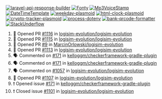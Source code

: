 [![laravel-api-response-builder](https://github-readme-stats.vercel.app/api/pin/?username=MarcinOrlowski&repo=laravel-api-response-builder&theme=default&hide_border=true&title_color=87c9c3&text_color=62696d&icon_color=636a6d&bg_color=30393e)](https://github.com/MarcinOrlowski/laravel-api-response-builder)
[![Fonty](https://github-readme-stats.vercel.app/api/pin/?username=MarcinOrlowski&repo=Fonty&theme=default&hide_border=true&title_color=87c9c3&text_color=62696d&icon_color=636a6d&bg_color=30393e)](https://github.com/MarcinOrlowski/Fonty)
[![Mp3VoiceStamp](https://github-readme-stats.vercel.app/api/pin/?username=MarcinOrlowski&repo=Mp3VoiceStamp&theme=default&hide_border=true&title_color=87c9c3&text_color=62696d&icon_color=636a6d&bg_color=30393e)](https://github.com/MarcinOrlowski/Mp3VoiceStamp)
[![DateTimeTemplate](https://github-readme-stats.vercel.app/api/pin/?username=MarcinOrlowski&repo=DateTimeTemplate&theme=default&hide_border=true&title_color=87c9c3&text_color=62696d&icon_color=636a6d&bg_color=30393e)](https://github.com/MarcinOrlowski/DateTimeTemplate)
[![weekday-plasmoid](https://github-readme-stats.vercel.app/api/pin/?username=MarcinOrlowski&repo=weekday-plasmoid&theme=default&hide_border=true&title_color=87c9c3&text_color=62696d&icon_color=636a6d&bg_color=30393e)](https://github.com/MarcinOrlowski/weekday-plasmoid)
[![html-clock-plasmoid](https://github-readme-stats.vercel.app/api/pin/?username=MarcinOrlowski&repo=html-clock-plasmoid&theme=default&hide_border=true&title_color=87c9c3&text_color=62696d&icon_color=636a6d&bg_color=30393e)](https://github.com/MarcinOrlowski/html-clock-plasmoid)
[![crypto-tracker-plasmoid](https://github-readme-stats.vercel.app/api/pin/?username=MarcinOrlowski&repo=crypto-tracker-plasmoid&theme=default&hide_border=true&title_color=87c9c3&text_color=62696d&icon_color=636a6d&bg_color=30393e)](https://github.com/MarcinOrlowski/crypto-tracker-plasmoid)
[![process-dotenv](https://github-readme-stats.vercel.app/api/pin/?username=MarcinOrlowski&repo=process-dotenv&theme=default&hide_border=true&title_color=87c9c3&text_color=62696d&icon_color=636a6d&bg_color=30393e)](https://github.com/MarcinOrlowski/process-dotenv)
[![bank-qrcode-formatter](https://github-readme-stats.vercel.app/api/pin/?username=MarcinOrlowski&repo=bank-qrcode-formatter&theme=default&hide_border=true&title_color=87c9c3&text_color=62696d&icon_color=636a6d&bg_color=30393e)](https://github.com/MarcinOrlowski/bank-qrcode-formatter)
[![StackUnderflow](https://github-readme-stats.vercel.app/api/pin/?username=MarcinOrlowski&repo=StackUnderflow&theme=default&hide_border=true&title_color=87c9c3&text_color=62696d&icon_color=636a6d&bg_color=30393e)](https://github.com/MarcinOrlowski/StackUnderflow)

<!--START_SECTION:activity-->
1. 💪 Opened PR [#1116](https://github.com/logisim-evolution/logisim-evolution/pull/1116) in [logisim-evolution/logisim-evolution](https://github.com/logisim-evolution/logisim-evolution)
2. 💪 Opened PR [#1115](https://github.com/logisim-evolution/logisim-evolution/pull/1115) in [logisim-evolution/logisim-evolution](https://github.com/logisim-evolution/logisim-evolution)
3. 💪 Opened PR [#9](https://github.com/MarcinOrlowski/logisim-evolution/pull/9) in [MarcinOrlowski/logisim-evolution](https://github.com/MarcinOrlowski/logisim-evolution)
4. 💪 Opened PR [#1113](https://github.com/logisim-evolution/logisim-evolution/pull/1113) in [logisim-evolution/logisim-evolution](https://github.com/logisim-evolution/logisim-evolution)
5. 🗣 Commented on [#171](https://github.com/kelloggm/checkerframework-gradle-plugin/issues/171) in [kelloggm/checkerframework-gradle-plugin](https://github.com/kelloggm/checkerframework-gradle-plugin)
6. 🗣 Commented on [#171](https://github.com/kelloggm/checkerframework-gradle-plugin/issues/171) in [kelloggm/checkerframework-gradle-plugin](https://github.com/kelloggm/checkerframework-gradle-plugin)
7. 🗣 Commented on [#1057](https://github.com/logisim-evolution/logisim-evolution/issues/1057) in [logisim-evolution/logisim-evolution](https://github.com/logisim-evolution/logisim-evolution)
8. 💪 Opened PR [#1107](https://github.com/logisim-evolution/logisim-evolution/pull/1107) in [logisim-evolution/logisim-evolution](https://github.com/logisim-evolution/logisim-evolution)
9. ❗️ Opened issue [#171](https://github.com/kelloggm/checkerframework-gradle-plugin/issues/171) in [kelloggm/checkerframework-gradle-plugin](https://github.com/kelloggm/checkerframework-gradle-plugin)
10. ❗️ Closed issue [#1101](https://github.com/logisim-evolution/logisim-evolution/issues/1101) in [logisim-evolution/logisim-evolution](https://github.com/logisim-evolution/logisim-evolution)
<!--END_SECTION:activity-->
